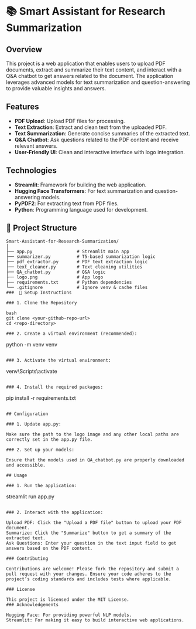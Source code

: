 # 📚 Smart Assistant for Research Summarization

## Overview

This project is a web application that enables users to upload PDF documents, extract and summarize their text content, and interact with a Q&A chatbot to get answers related to the document. The application leverages advanced models for text summarization and question-answering to provide valuable insights and answers.

## Features

- **PDF Upload**: Upload PDF files for processing.
- **Text Extraction**: Extract and clean text from the uploaded PDF.
- **Text Summarization**: Generate concise summaries of the extracted text.
- **Q&A Chatbot**: Ask questions related to the PDF content and receive relevant answers.
- **User-Friendly UI**: Clean and interactive interface with logo integration.

## Technologies

- **Streamlit**: Framework for building the web application.
- **Hugging Face Transformers**: For text summarization and question-answering models.
- **PyPDF2**: For extracting text from PDF files.
- **Python**: Programming language used for development.

## 📂 Project Structure
```plaintext
Smart-Assistant-for-Research-Summarization/
│
├── app.py                 # Streamlit main app
├── summarizer.py          # T5-based summarization logic
├── pdf_extractor.py       # PDF text extraction logic
├── text_cleaner.py        # Text cleaning utilities
├── QA_chatbot.py          # Q&A logic
├── logo.png               # App logo
├── requirements.txt       # Python dependencies
└── .gitignore             # Ignore venv & cache files
###  🧰 Setup Instructions

### 1. Clone the Repository

bash
git clone <your-github-repo-url>
cd <repo-directory>

### 2. Create a virtual environment (recommended):
````
python -m venv venv
````

### 3. Activate the virtual environment:
````
venv\Scripts\activate
````

### 4. Install the required packages:
````
pip install -r requirements.txt
````

## Configuration

### 1. Update app.py:

Make sure the path to the logo image and any other local paths are correctly set in the app.py file.

### 2. Set up your models:

Ensure that the models used in QA_chatbot.py are properly downloaded and accessible.

## Usage

### 1. Run the application:
````
streamlit run app.py
````

### 2. Interact with the application:

Upload PDF: Click the "Upload a PDF file" button to upload your PDF document.
Summarize: Click the "Summarize" button to get a summary of the extracted text.
Ask Questions: Enter your question in the text input field to get answers based on the PDF content.

### Contributing

Contributions are welcome! Please fork the repository and submit a pull request with your changes. Ensure your code adheres to the project’s coding standards and includes tests where applicable.

### License

This project is licensed under the MIT License. 
### Acknowledgements

Hugging Face: For providing powerful NLP models.
Streamlit: For making it easy to build interactive web applications.

